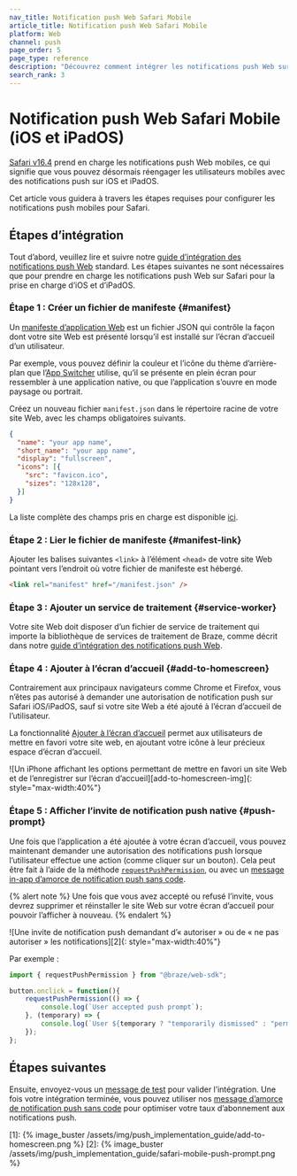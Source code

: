 ```yaml
---
nav_title: Notification push Web Safari Mobile
article_title: Notification push Web Safari Mobile
platform: Web
channel: push
page_order: 5
page_type: reference
description: "Découvrez comment intégrer les notifications push Web sur vos navigateurs Safari iOS et iPad."
search_rank: 3
---
```


# Notification push Web Safari Mobile (iOS et iPadOS)

[Safari v16.4][safari-release-notes] prend en charge les notifications push Web mobiles, ce qui signifie que vous pouvez désormais réengager les utilisateurs mobiles avec des notifications push sur iOS et iPadOS.

Cet article vous guidera à travers les étapes requises pour configurer les notifications push mobiles pour Safari.

## Étapes d’intégration

Tout d’abord, veuillez lire et suivre notre [guide d’intégration des notifications push Web][web-push-integration] standard. Les étapes suivantes ne sont nécessaires que pour prendre en charge les notifications push Web sur Safari pour la prise en charge d’iOS et d’iPadOS.

### Étape 1 : Créer un fichier de manifeste {#manifest}

Un [manifeste d’application Web][manifest-file] est un fichier JSON qui contrôle la façon dont votre site Web est présenté lorsqu’il est installé sur l’écran d’accueil d’un utilisateur.

Par exemple, vous pouvez définir la couleur et l’icône du thème d’arrière-plan que l’[App Switcher][app-switcher] utilise, qu’il se présente en plein écran pour ressembler à une application native, ou que l’application s’ouvre en mode paysage ou portrait.

Créez un nouveau fichier `manifest.json` dans le répertoire racine de votre site Web, avec les champs obligatoires suivants. 

```json
{
  "name": "your app name",
  "short_name": "your app name",
  "display": "fullscreen",
  "icons": [{
    "src": "favicon.ico",
    "sizes": "128x128",
  }]
}
```

La liste complète des champs pris en charge est disponible [ici][manifest-file].

### Étape 2 : Lier le fichier de manifeste {#manifest-link}

Ajouter les balises suivantes `<link>` à l’élément `<head>` de votre site Web pointant vers l’endroit où votre fichier de manifeste est hébergé.

```html
<link rel="manifest" href="/manifest.json" />
```

### Étape 3 : Ajouter un service de traitement {#service-worker}

Votre site Web doit disposer d’un fichier de service de traitement qui importe la bibliothèque de services de traitement de Braze, comme décrit dans notre [guide d’intégration des notifications push Web][service-worker].

### Étape 4 : Ajouter à l’écran d’accueil {#add-to-homescreen}

Contrairement aux principaux navigateurs comme Chrome et Firefox, vous n’êtes pas autorisé à demander une autorisation de notification push sur Safari iOS/iPadOS, sauf si votre site Web a été ajouté à l’écran d’accueil de l’utilisateur. 

La fonctionnalité [Ajouter à l’écran d’accueil][add-to-homescreen] permet aux utilisateurs de mettre en favori votre site web, en ajoutant votre icône à leur précieux espace d’écran d’accueil.

![Un iPhone affichant les options permettant de mettre en favori un site Web et de l’enregistrer sur l’écran d’accueil][add-to-homescreen-img]{: style="max-width:40%"}

### Étape 5 : Afficher l’invite de notification push native {#push-prompt}
Une fois que l’application a été ajoutée à votre écran d’accueil, vous pouvez maintenant demander une autorisation des notifications push lorsque l’utilisateur effectue une action (comme cliquer sur un bouton). Cela peut être fait à l’aide de la méthode [`requestPushPermission`][requestPushPermission], ou avec un [message in-app d’amorce de notification push sans code][push-primer].

{% alert note %}
Une fois que vous avez accepté ou refusé l’invite, vous devrez supprimer et réinstaller le site Web sur votre écran d’accueil pour pouvoir l’afficher à nouveau.
{% endalert %}

![Une invite de notification push demandant d’« autoriser » ou de « ne pas autoriser » les notifications][2]{: style="max-width:40%"}

Par exemple :

```typescript
import { requestPushPermission } from "@braze/web-sdk";

button.onclick = function(){
    requestPushPermission(() => {
        console.log(`User accepted push prompt`);
    }, (temporary) => {
        console.log(`User ${temporary ? "temporarily dismissed" : "permanently denied"} push prompt`);
    });
};
```


## Étapes suivantes

Ensuite, envoyez-vous un [message de test][test-message] pour valider l’intégration. Une fois votre intégration terminée, vous pouvez utiliser nos [message d’amorce de notification push sans code][push-primer] pour optimiser votre taux d’abonnement aux notifications push.

[webkit-release-notes]: https://webkit.org/blog/13878/web-push-for-web-apps-on-ios-and-ipados/
[safari-release-notes]: https://developer.apple.com/documentation/safari-release-notes/safari-16_4-release-notes
[manifest-file]: https://developer.mozilla.org/en-US/docs/Web/Manifest
[app-switcher]: https://support.apple.com/en-us/HT202070
[add-to-homescreen]: https://support.apple.com/guide/iphone/bookmark-favorite-webpages-iph42ab2f3a7/ios#iph4f9a47bbc
[web-push-integration]: {{site.baseurl}}/developer_guide/platform_integration_guides/web/push_notifications/integration/
[service-worker]: {{site.baseurl}}/developer_guide/platform_integration_guides/web/push_notifications/integration/#step-1-configure-your-sites-service-worker
[test-message]: {{site.baseurl}}/user_guide/engagement_tools/campaigns/testing_and_more/sending_test_messages/
[push-primer]: {{site.baseurl}}/user_guide/message_building_by_channel/push/push_primer_messages/
[requestPushPermission]: https://js.appboycdn.com/web-sdk/latest/doc/modules/braze.html#requestpushpermission
[1]: {% image_buster /assets/img/push_implementation_guide/add-to-homescreen.png %}
[2]: {% image_buster /assets/img/push_implementation_guide/safari-mobile-push-prompt.png %}
